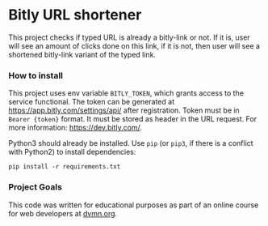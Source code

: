 # Bitly URL shortener

This project checks if typed URL is already a bitly-link or not. If it is, user will see an
amount of clicks done on this link, if it is not, then user will see a shortened bitly-link variant of the typed link.

### How to install

This project uses env variable `BITLY_TOKEN`, which grants access to the service functional.
The token can be generated at https://app.bitly.com/settings/api/ after registration.
Token must be in `Bearer {token}` format. It must be stored as header in the URL request. For more information: https://dev.bitly.com/.

Python3 should already be installed. 
Use `pip` (or `pip3`, if there is a conflict with Python2) to install dependencies:
```
pip install -r requirements.txt
```

### Project Goals

This code was written for educational purposes as part of an online course for web developers at [dvmn.org](https://dvmn.org/).